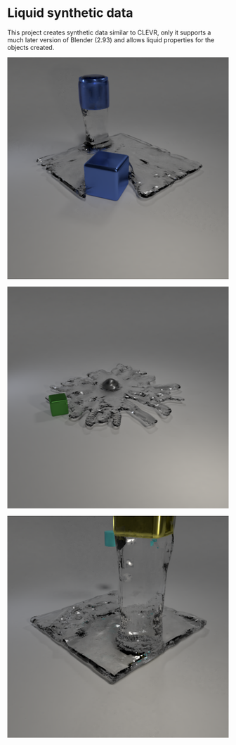 # Liquid synthetic data

This project creates synthetic data similar to CLEVR, only it supports a much later version of Blender (2.93) and allows liquid properties for the objects created.

![teaser1](resource/splash1.png)

![teaser2](resource/splash2.png)

![teaser3](resource/splash3.png)
